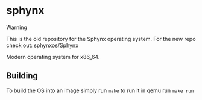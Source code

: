 # sphynx
> [!WARNING]
> This is the old repository for the Sphynx operating system. For the new repo check out: [sphynxos/Sphynx](https://github.com/sphynxos/Sphynx)

Modern operating system for x86_64.

## Building
To build the OS into an image simply run `make` to run it in qemu run `make run`
